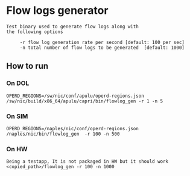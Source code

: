 # Flow logs generator

    Test binary used to generate flow logs along with
    the following options

         -r flow log generation rate per second [default: 100 per sec]
         -n total number of flow logs to be generated  [default: 1000]

## How to run

### On DOL

    OPERD_REGIONS=/sw/nic/conf/apulu/operd-regions.json /sw/nic/build/x86_64/apulu/capri/bin/flowlog_gen -r 1 -n 5

### On SIM

    OPERD_REGIONS=/naples/nic/conf/operd-regions.json /naples/nic/bin/flowlog_gen  -r 100 -n 500

### On HW

    Being a testapp, It is not packaged in HW but it should work
    <copied_path>/flowlog_gen -r 100 -n 1000

